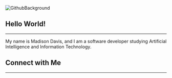 ![GithubBackground](https://user-images.githubusercontent.com/52668142/179359088-6e6c1fbe-468c-4566-80ac-8d2e90cf90e2.PNG)

## Hello World!
<hr>
My name is Madison Davis, and I am a software developer studying Artificial Intelligence and Information Technology.


## Connect with Me
<hr>
